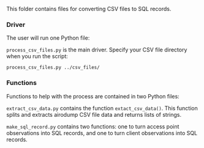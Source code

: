 This folder contains files for converting CSV files to SQL records.

### Driver

The user will run one Python file: 

`process_csv_files.py` is the main driver. Specify your CSV file directory when you run the script:

```
process_csv_files.py ../csv_files/
```

### Functions

Functions to help with the process are contained in two Python files:

`extract_csv_data.py` contains the function `extact_csv_data()`. 
This function splits and extracts airodump CSV file data and returns
lists of strings. 

`make_sql_record.py` contains two functions: one to turn access point observations
into SQL records, and one to turn client observations into SQL records.


